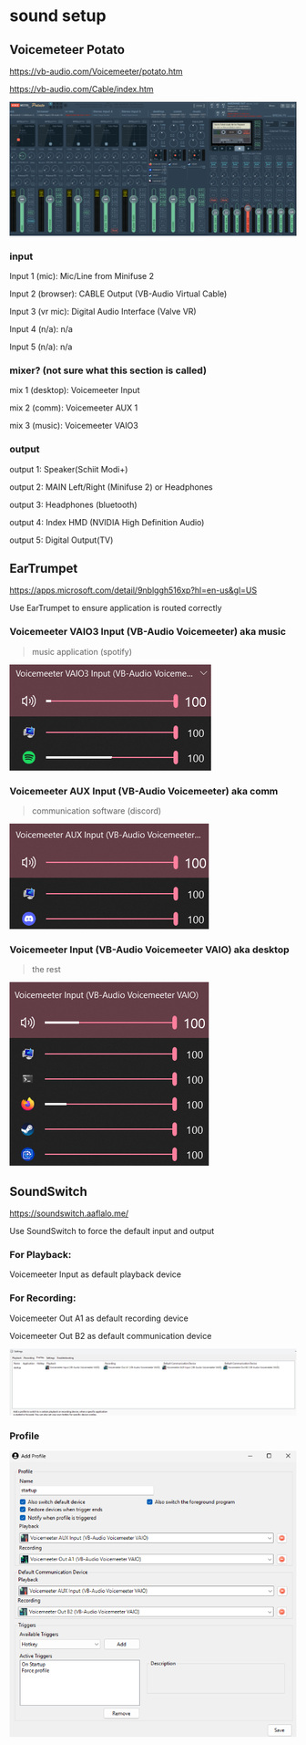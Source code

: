 # sound setup

## Voicemeteer Potato
https://vb-audio.com/Voicemeeter/potato.htm

https://vb-audio.com/Cable/index.htm

![Voicemeeter Screenshot](voicemeeter/voicemeeter.png?raw=true "Title")

### input

Input 1 (mic): Mic/Line from Minifuse 2

Input 2 (browser): CABLE Output (VB-Audio Virtual Cable)

Input 3 (vr mic): Digital Audio Interface (Valve VR)

Input 4 (n/a): n/a

Input 5 (n/a): n/a

### mixer? (not sure what this section is called)

mix 1 (desktop): Voicemeeter Input

mix 2 (comm): Voicemeeter AUX 1

mix 3 (music): Voicemeeter VAIO3

### output

output 1: Speaker(Schiit Modi+)

output 2: MAIN Left/Right (Minifuse 2) or Headphones

output 3: Headphones (bluetooth)

output 4: Index HMD (NVIDIA High Definition Audio)

output 5: Digital Output(TV)


## EarTrumpet
https://apps.microsoft.com/detail/9nblggh516xp?hl=en-us&gl=US

Use EarTrumpet to ensure application is routed correctly

### Voicemeeter VAIO3 Input (VB-Audio Voicemeeter) aka music
> music application (spotify)

![EarTrumpet Screenshot 1](eartrumpet1.png?raw=true "Title")

### Voicemeeter AUX Input (VB-Audio Voicemeeter) aka comm
>communication software (discord)

![EarTrumpet Screenshot 2](eartrumpet2.png?raw=true "Title")

### Voicemeeter Input (VB-Audio Voicemeeter VAIO) aka desktop

>the rest

![EarTrumpet Screenshot 3](eartrumpet3.png?raw=true "Title")

## SoundSwitch
https://soundswitch.aaflalo.me/

Use SoundSwitch to force the default input and output

### For Playback:

Voicemeeter Input as default playback device

### For Recording:

Voicemeeter Out A1 as default recording device

Voicemeeter Out B2 as default communication device

![SoundSwitch1 Screenshot](soundswitch1.png?raw=true "Title")

### Profile

![SoundSwitch2 Screenshot](soundswitch2.png?raw=true "Title")
